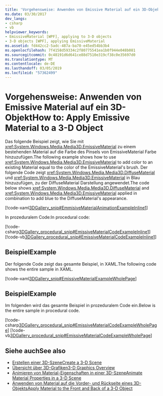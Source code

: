 ```yaml
---
title: 'Vorgehensweise: Anwenden von Emissive Material auf ein 3D-Objekt'
ms.date: 03/30/2017
dev_langs:
- csharp
- vb
helpviewer_keywords:
- EmissiveMaterial [WPF], applying to 3-D objects
- 3-D objects [WPF], applying EmissiveMaterial
ms.assetid: fd442cc2-5adc-487a-ba70-e45ed54bb3b4
ms.openlocfilehash: 7f4158d59334c2f80775541ea1b0f944e048b081
ms.sourcegitcommit: 0c48191d6d641ce88d7510e319cf38c0e35697d0
ms.translationtype: MT
ms.contentlocale: de-DE
ms.lasthandoff: 03/05/2019
ms.locfileid: "57362499"
---
```

# <a name="how-to-apply-emissive-material-to-a-3-d-object"></a><span data-ttu-id="63d81-102">Vorgehensweise: Anwenden von Emissive Material auf ein 3D-Objekt</span><span class="sxs-lookup"><span data-stu-id="63d81-102">How to: Apply Emissive Material to a 3-D Object</span></span>
<span data-ttu-id="63d81-103">Das folgende Beispiel zeigt, wie Sie mit <xref:System.Windows.Media.Media3D.EmissiveMaterial> zu einem bestehenden Material auf die Farbe des Pinsels von EmissiveMaterial Farbe hinzuzufügen.</span><span class="sxs-lookup"><span data-stu-id="63d81-103">The following example shows how to use <xref:System.Windows.Media.Media3D.EmissiveMaterial> to add color to an existing Material equal to the color of the EmissiveMaterial's brush.</span></span> <span data-ttu-id="63d81-104">Der folgende Code zeigt <xref:System.Windows.Media.Media3D.DiffuseMaterial> und <xref:System.Windows.Media.Media3D.EmissiveMaterial> in Blau hinzuzufügen, zu der DiffuseMaterial Darstellung angewendet.</span><span class="sxs-lookup"><span data-stu-id="63d81-104">The code below shows <xref:System.Windows.Media.Media3D.DiffuseMaterial> and <xref:System.Windows.Media.Media3D.EmissiveMaterial> applied in combination to add blue to the DiffuseMaterial's appearance.</span></span>  
  
 [!code-xaml[3DGallery_snip#EmmisiveMaterialAnimationExampleInline1](~/samples/snippets/csharp/VS_Snippets_Wpf/3DGallery_snip/CS/EmissiveMaterialExample.xaml#emmisivematerialanimationexampleinline1)]  
  
 <span data-ttu-id="63d81-105">In prozeduralem Code:</span><span class="sxs-lookup"><span data-stu-id="63d81-105">In procedural code:</span></span>  
  
 [!code-csharp[3DGallery_procedural_snip#EmissiveMaterialCodeExampleInline1](~/samples/snippets/csharp/VS_Snippets_Wpf/3DGallery_procedural_snip/CSharp/EmissiveMaterialExample.cs#emissivematerialcodeexampleinline1)]
 [!code-vb[3DGallery_procedural_snip#EmissiveMaterialCodeExampleInline1](~/samples/snippets/visualbasic/VS_Snippets_Wpf/3DGallery_procedural_snip/visualbasic/emissivematerialexample.vb#emissivematerialcodeexampleinline1)]  
  
## <a name="example"></a><span data-ttu-id="63d81-106">Beispiel</span><span class="sxs-lookup"><span data-stu-id="63d81-106">Example</span></span>  
 <span data-ttu-id="63d81-107">Der folgende Code zeigt das gesamte Beispiel, in XAML.</span><span class="sxs-lookup"><span data-stu-id="63d81-107">The following code shows the entire sample in XAML.</span></span>  
  
 [!code-xaml[3DGallery_snip#EmissiveMaterialExampleWholePage](~/samples/snippets/csharp/VS_Snippets_Wpf/3DGallery_snip/CS/EmissiveMaterialExample.xaml#emissivematerialexamplewholepage)]  
  
## <a name="example"></a><span data-ttu-id="63d81-108">Beispiel</span><span class="sxs-lookup"><span data-stu-id="63d81-108">Example</span></span>  
 <span data-ttu-id="63d81-109">Im folgenden wird das gesamte Beispiel in prozeduralem Code ein.</span><span class="sxs-lookup"><span data-stu-id="63d81-109">Below is the entire sample in procedural code.</span></span>  
  
 [!code-csharp[3DGallery_procedural_snip#EmissiveMaterialCodeExampleWholePage](~/samples/snippets/csharp/VS_Snippets_Wpf/3DGallery_procedural_snip/CSharp/EmissiveMaterialExample.cs#emissivematerialcodeexamplewholepage)]
 [!code-vb[3DGallery_procedural_snip#EmissiveMaterialCodeExampleWholePage](~/samples/snippets/visualbasic/VS_Snippets_Wpf/3DGallery_procedural_snip/visualbasic/emissivematerialexample.vb#emissivematerialcodeexamplewholepage)]  
  
## <a name="see-also"></a><span data-ttu-id="63d81-110">Siehe auch</span><span class="sxs-lookup"><span data-stu-id="63d81-110">See also</span></span>
- [<span data-ttu-id="63d81-111">Erstellen einer 3D-Szene</span><span class="sxs-lookup"><span data-stu-id="63d81-111">Create a 3-D Scene</span></span>](how-to-create-a-3-d-scene.md)
- [<span data-ttu-id="63d81-112">Übersicht über 3D-Grafiken</span><span class="sxs-lookup"><span data-stu-id="63d81-112">3-D Graphics Overview</span></span>](3-d-graphics-overview.md)
- [<span data-ttu-id="63d81-113">Animieren von Material-Eigenschaften in einer 3D-Szene</span><span class="sxs-lookup"><span data-stu-id="63d81-113">Animate Material Properties in a 3-D Scene</span></span>](how-to-animate-material-properties-in-a-3-d-scene.md)
- [<span data-ttu-id="63d81-114">Anwenden von Material auf die Vorder- und Rückseite eines 3D-Objekts</span><span class="sxs-lookup"><span data-stu-id="63d81-114">Apply Material to the Front and Back of a 3-D Object</span></span>](how-to-apply-material-to-the-front-and-back-of-a-3-d-object.md)

